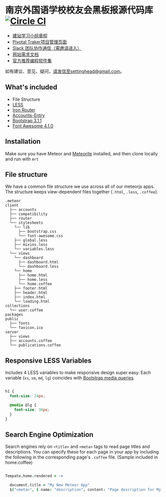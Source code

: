 # 南京外国语学校校友会黑板报源代码库 [![Circle CI](https://circleci.com/gh/nflsalumni/blackboard.svg?style=svg)](https://circleci.com/gh/nflsalumni/blackboard)

- [建站学习小组章程](https://docs.google.com/document/d/1R-7XA0u71zCJsGZahXGJf2gFbRhJuI68XOvu6ss6Mvc/edit#)
- [Pivotal Traker项目管理页面](https://www.pivotaltracker.com/n/projects/1205934)
- [Slack 团队协作通信（需邀请进入）](http://nflsdevs.slack.com/)
- [网站需求文档](https://docs.google.com/document/d/1H0YBOyIt-2E4olQCRNyRNJtjjByb7rTq-KRrW3Rhye0/edit#)
- [官方推荐编程软件集](https://github.com/nflsalumni/blackboard/wiki/%E5%B0%8F%E7%BB%84%E5%AE%98%E6%96%B9%E6%8E%A8%E8%8D%90%E8%BD%AF%E4%BB%B6%E9%9B%86)

如有建议、意见、疑问，请发信至settinghead@gmail.com。

## What's included

* File Structure
* <a href="http://lesscss.org/" target="_blank">LESS</a>
* <a href="https://github.com/EventedMind/iron-router" target="_blank">Iron Router</a>
* <a href="http://github.differential.io/accounts-entry" target="_blank">Accounts-Entry</a>
* <a href="http://getbootstrap.com" target="_blank">Bootstrap 3.1.1</a>
* <a href="http://fontawesome.io/" target="_blank">Font Awesome 4.1.0</a>

## Installation

Make sure you have Meteor and [Meteorite](https://github.com/oortcloud/meteorite/) installed, and then clone locally and run with `mrt`

## File structure

We have a common file structure we use across all of our meteorjs apps. The structure keeps view-dependent files together (`.html`, `.less`, `.coffee`).

```
.meteor
client
  ├── accounts
  ├── compatibility
  ├── router
  └── stylesheets
    └── lib
      ├── bootstrap.css
      └── font-awesome.css
    ├── global.less
    ├── mixins.less
    └── variables.less
  └── views
    └── dashboard
      ├── dashboard.html
      └── dashboard.less
    └── home
      ├── home.html
      ├── home.less
      └── home.coffee
    ├── footer.html
    ├── header.html
    ├── index.html
    └── loading.html
collections
  └── user.coffee
packages
public
  ├── fonts
  └── favicon.ico
server
  ├── views
  ├── accounts.coffee
  └── publications.coffee
```

## Responsive LESS Variables

Includes 4 LESS variables to make responsive design super easy. Each variable (`xs`, `sm`, `md`, `lg`) coincides with [Bootstrap media queries](http://getbootstrap.com/css/#responsive-utilities).

```SCSS

h1 {
  font-size: 24px;

  @media @lg {
    font-size: 36px;
  }
}

```

## Search Engine Optimization

Search engines rely on `<title>` and `<meta>` tags to read page titles and descriptions. You can specify these for each page in your app by including the following in the corresponding page's `.coffee` file. (Sample included in home.coffee)

```CoffeeScript

Tempate.home.rendered = ->

  document.title = "My New Meteor App"
  $("<meta>", { name: "description", content: "Page description for My New Meteor App" }).appendTo "head"

```
